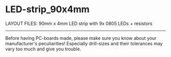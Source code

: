 
LED-strip_90x4mm
================

LAYOUT FILES: 90mm x 4mm LED strip with 9x 0805 LEDs + resistors


---

Before having PC-boards made, please make sure you know about your manufacturer's peculiarities!
Especially drill-sizes and their tolerances may vary too much and give you trouble.

